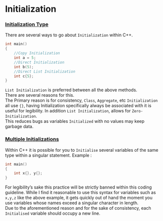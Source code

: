 # Initialization

### <u>Initialization Type</u>

There are several ways to go about `Initialization` within C++.
``` cpp linenums="1"
int main()
{
	//Copy Initialization
	int a = 5;
	//Direct Initialization
	int b(5);
	//Direct List Initialization
	int c{5};
}
```

`List Initialization` is preferred between all the above methods.  
There are several reasons for this.  
The Primary reason is for consistency, `Class`, `Aggregate`, etc `Initialization` all use `{}`, having Initialization specifically always be associated with it is useful for legibility. 
In addition `List Initialization`, allows for `Zero-Initialization`.   
This reduces bugs as variables `Initialized` with no values may keep garbage data.

### <u>Multiple Initializations</u>

Within C++ it is possible for you to `Initialise` several variables of the same type within a singular statement.
Example :
``` cpp linenums="1"
int main()
{
	int x{}, y{};
}
```
For legibility’s sake this practice will be strictly banned within this coding guideline.
While I find it reasonable to use this syntax for variables such as `x,y,z` like the above example, it gets quickly out of hand the moment you use variables whose names exceed a singular character in length.   
Due to the aforementioned reason and for the sake of consistency, each  `Initialised` variable should occupy a new line.